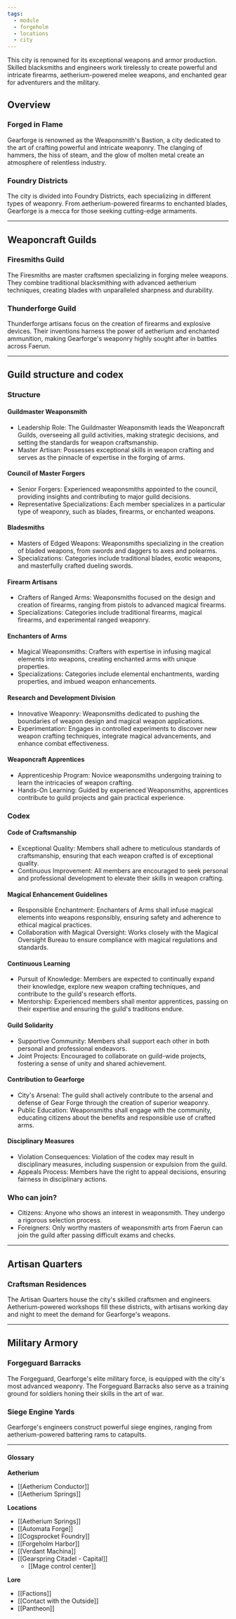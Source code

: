 ```yaml
---
tags:
  - module
  - forgeholm
  - locations
  - city
---
```

This city is renowned for its exceptional weapons and armor production. Skilled blacksmiths and engineers work tirelessly to create powerful and intricate firearms, aetherium-powered melee weapons, and enchanted gear for adventurers and the military.

## Overview
### Forged in Flame
Gearforge is renowned as the Weaponsmith's Bastion, a city dedicated to the art of crafting powerful and intricate weaponry. The clanging of hammers, the hiss of steam, and the glow of molten metal create an atmosphere of relentless industry.
### Foundry Districts
The city is divided into Foundry Districts, each specializing in different types of weaponry. From aetherium-powered firearms to enchanted blades, Gearforge is a mecca for those seeking cutting-edge armaments.

---
## Weaponcraft Guilds
### Firesmiths Guild
The Firesmiths are master craftsmen specializing in forging melee weapons. They combine traditional blacksmithing with advanced aetherium techniques, creating blades with unparalleled sharpness and durability.
### Thunderforge Guild
Thunderforge artisans focus on the creation of firearms and explosive devices. Their inventions harness the power of aetherium and enchanted ammunition, making Gearforge's weaponry highly sought after in battles across Faerun.

---
## Guild structure and codex
### Structure
#### Guildmaster Weaponsmith
- Leadership Role: The Guildmaster Weaponsmith leads the Weaponcraft Guilds, overseeing all guild activities, making strategic decisions, and setting the standards for weapon craftsmanship.
- Master Artisan: Possesses exceptional skills in weapon crafting and serves as the pinnacle of expertise in the forging of arms.

#### Council of Master Forgers
- Senior Forgers: Experienced weaponsmiths appointed to the council, providing insights and contributing to major guild decisions.
- Representative Specializations: Each member specializes in a particular type of weaponry, such as blades, firearms, or enchanted weapons.

#### Bladesmiths
- Masters of Edged Weapons: Weaponsmiths specializing in the creation of bladed weapons, from swords and daggers to axes and polearms.
- Specializations: Categories include traditional blades, exotic weapons, and masterfully crafted dueling swords.

#### Firearm Artisans
- Crafters of Ranged Arms: Weaponsmiths focused on the design and creation of firearms, ranging from pistols to advanced magical firearms.
- Specializations: Categories include traditional firearms, magical firearms, and experimental ranged weaponry.

#### Enchanters of Arms
- Magical Weaponsmiths: Crafters with expertise in infusing magical elements into weapons, creating enchanted arms with unique properties.
- Specializations: Categories include elemental enchantments, warding properties, and imbued weapon enhancements.

#### Research and Development Division
- Innovative Weaponry: Weaponsmiths dedicated to pushing the boundaries of weapon design and magical weapon applications.
- Experimentation: Engages in controlled experiments to discover new weapon crafting techniques, integrate magical advancements, and enhance combat effectiveness.

#### Weaponcraft Apprentices
- Apprenticeship Program: Novice weaponsmiths undergoing training to learn the intricacies of weapon crafting.
- Hands-On Learning: Guided by experienced Weaponsmiths, apprentices contribute to guild projects and gain practical experience.

### Codex
#### Code of Craftsmanship
- Exceptional Quality: Members shall adhere to meticulous standards of craftsmanship, ensuring that each weapon crafted is of exceptional quality.
- Continuous Improvement: All members are encouraged to seek personal and professional development to elevate their skills in weapon crafting.

#### Magical Enhancement Guidelines
- Responsible Enchantment: Enchanters of Arms shall infuse magical elements into weapons responsibly, ensuring safety and adherence to ethical magical practices.
- Collaboration with Magical Oversight: Works closely with the Magical Oversight Bureau to ensure compliance with magical regulations and standards.

#### Continuous Learning
- Pursuit of Knowledge: Members are expected to continually expand their knowledge, explore new weapon crafting techniques, and contribute to the guild's research efforts.
- Mentorship: Experienced members shall mentor apprentices, passing on their expertise and ensuring the guild's traditions endure.

#### Guild Solidarity
- Supportive Community: Members shall support each other in both personal and professional endeavors.
- Joint Projects: Encouraged to collaborate on guild-wide projects, fostering a sense of unity and shared achievement.

#### Contribution to Gearforge
- City's Arsenal: The guild shall actively contribute to the arsenal and defense of Gear Forge through the creation of superior weaponry.
- Public Education: Weaponsmiths shall engage with the community, educating citizens about the benefits and responsible use of crafted arms.

#### Disciplinary Measures
- Violation Consequences: Violation of the codex may result in disciplinary measures, including suspension or expulsion from the guild.
- Appeals Process: Members have the right to appeal decisions, ensuring fairness in disciplinary actions.

### Who can join?
- Citizens: Anyone who shows an interest in weaponsmith. They undergo a rigorous selection process.
- Foreigners: Only worthy masters of weaponsmith arts from Faerun can join the guild after passing difficult exams and checks.

---
## Artisan Quarters
### Craftsman Residences
The Artisan Quarters house the city's skilled craftsmen and engineers. Aetherium-powered workshops fill these districts, with artisans working day and night to meet the demand for Gearforge's weapons.

---
## Military Armory
### Forgeguard Barracks
The Forgeguard, Gearforge's elite military force, is equipped with the city's most advanced weaponry. The Forgeguard Barracks also serve as a training ground for soldiers honing their skills in the art of war.
### Siege Engine Yards
Gearforge's engineers construct powerful siege engines, ranging from aetherium-powered battering rams to catapults.

---
#### Glossary
**Aetherium**
- [[Aetherium Conductor]]
- [[Aetherium Springs]]

**Locations**
 - [[Aetherium Springs]]
 - [[Automata Forge]]
 - [[Cogsprocket Foundry]]
 - [[Forgeholm Harbor]]
 - [[Verdant Machina]]
 - [[Gearspring Citadel - Capital]]
	 - [[Mage control center]]

**Lore**
- [[Factions]]
- [[Contact with the Outside]]
- [[Pantheon]]

